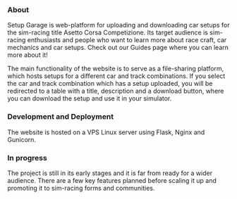 ### About
Setup Garage is web-platform for uploading and downloading car setups for the sim-racing title
Asetto Corsa Competizione. Its target audience is sim-racing enthusiasts and people who want to learn more about race craft, car mechanics and car setups. 
Check out our Guides page where you can learn more about it!

The main functionality of the website is to serve as a file-sharing platform, which hosts setups for a different car and track combinations. If you select the car and track combination which has a setup uploaded, you will be redirected to a table with a title, description and a download button, where you can download the setup and use it in your simulator.  

### Development and Deployment
The website is hosted on a VPS Linux server using Flask, Nginx and Gunicorn.

### In progress
The project is still in its early stages and it is far from ready for a wider audience. There are a few key features planned before scaling it up and promoting it to sim-racing forms and communities. 
